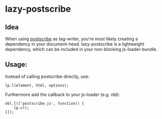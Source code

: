 lazy-postscribe
=====

Idea
-----

When using [postscribe](https://github.com/krux/postscribe) as tag-writer, you're most likely creating a dependency in your document-head.
lazy-postscribe is a lightweight dependency, which can be included in your non-blocking js-loader-bundle.

Usage:
-----

Instead of calling postscribe directly, use:

    lp.l(element, html, options);

Furthermore add the callback to your js-loader (e.g. nbl):

    nbl.l(['postscribe.js', function() {
        lp.c();
    }]);

